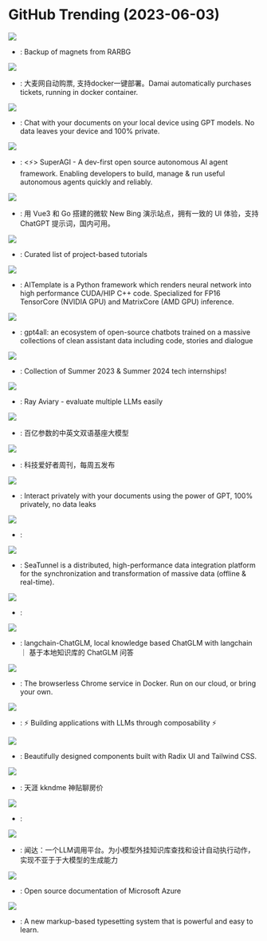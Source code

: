 # GitHub Trending (2023-06-03)

![](https://img.shields.io/badge/Python-New%20424-green?style=flat-square&logo=appveyor)
- [](https://github.comundefined): Backup of magnets from RARBG

![](https://img.shields.io/badge/Rust-New%20301-green?style=flat-square&logo=appveyor)
- [](https://github.comundefined): 大麦网自动购票, 支持docker一键部署。Damai automatically purchases tickets, running in docker container.

![](https://img.shields.io/badge/Python-New%201-green?style=flat-square&logo=appveyor)
- [](https://github.comundefined): Chat with your documents on your local device using GPT models. No data leaves your device and 100% private.

![](https://img.shields.io/badge/Python-New%20449-green?style=flat-square&logo=appveyor)
- [](https://github.comundefined): <⚡️> SuperAGI - A dev-first open source autonomous AI agent framework. Enabling developers to build, manage & run useful autonomous agents quickly and reliably.

![](https://img.shields.io/badge/HTML-New%20203-green?style=flat-square&logo=appveyor)
- [](https://github.comundefined): 用 Vue3 和 Go 搭建的微软 New Bing 演示站点，拥有一致的 UI 体验，支持 ChatGPT 提示词，国内可用。

![](https://img.shields.io/badge/none-New%20280-green?style=flat-square&logo=appveyor)
- [](https://github.comundefined): Curated list of project-based tutorials

![](https://img.shields.io/badge/Python-New%20356-green?style=flat-square&logo=appveyor)
- [](https://github.comundefined): AITemplate is a Python framework which renders neural network into high performance CUDA/HIP C++ code. Specialized for FP16 TensorCore (NVIDIA GPU) and MatrixCore (AMD GPU) inference.

![](https://img.shields.io/badge/C%2B%2B-New%20234-green?style=flat-square&logo=appveyor)
- [](https://github.comundefined): gpt4all: an ecosystem of open-source chatbots trained on a massive collections of clean assistant data including code, stories and dialogue

![](https://img.shields.io/badge/Python-New%2087-green?style=flat-square&logo=appveyor)
- [](https://github.comundefined): Collection of Summer 2023 & Summer 2024 tech internships!

![](https://img.shields.io/badge/Python-New%2012-green?style=flat-square&logo=appveyor)
- [](https://github.comundefined): Ray Aviary - evaluate multiple LLMs easily

![](https://img.shields.io/badge/Python-New%2038-green?style=flat-square&logo=appveyor)
- [](https://github.comundefined): 百亿参数的中英文双语基座大模型

![](https://img.shields.io/badge/none-New%2016-green?style=flat-square&logo=appveyor)
- [](https://github.comundefined): 科技爱好者周刊，每周五发布

![](https://img.shields.io/badge/Python-New%20456-green?style=flat-square&logo=appveyor)
- [](https://github.comundefined): Interact privately with your documents using the power of GPT, 100% privately, no data leaks

![](https://img.shields.io/badge/Python-New%2022-green?style=flat-square&logo=appveyor)
- [](https://github.comundefined): 

![](https://img.shields.io/badge/Java-New%20278-green?style=flat-square&logo=appveyor)
- [](https://github.comundefined): SeaTunnel is a distributed, high-performance data integration platform for the synchronization and transformation of massive data (offline & real-time).

![](https://img.shields.io/badge/none-New%2016-green?style=flat-square&logo=appveyor)
- [](https://github.comundefined): 

![](https://img.shields.io/badge/Python-New%20114-green?style=flat-square&logo=appveyor)
- [](https://github.comundefined): langchain-ChatGLM, local knowledge based ChatGLM with langchain ｜ 基于本地知识库的 ChatGLM 问答

![](https://img.shields.io/badge/TypeScript-New%202-green?style=flat-square&logo=appveyor)
- [](https://github.comundefined): The browserless Chrome service in Docker. Run on our cloud, or bring your own.

![](https://img.shields.io/badge/Python-New%20264-green?style=flat-square&logo=appveyor)
- [](https://github.comundefined): ⚡ Building applications with LLMs through composability ⚡

![](https://img.shields.io/badge/TypeScript-New%20273-green?style=flat-square&logo=appveyor)
- [](https://github.comundefined): Beautifully designed components built with Radix UI and Tailwind CSS.

![](https://img.shields.io/badge/none-New%2058-green?style=flat-square&logo=appveyor)
- [](https://github.comundefined): 天涯 kkndme 神贴聊房价

![](https://img.shields.io/badge/Python-New%208-green?style=flat-square&logo=appveyor)
- [](https://github.comundefined): 

![](https://img.shields.io/badge/JavaScript-New%2021-green?style=flat-square&logo=appveyor)
- [](https://github.comundefined): 闻达：一个LLM调用平台。为小模型外挂知识库查找和设计自动执行动作，实现不亚于于大模型的生成能力

![](https://img.shields.io/badge/Markdown-New%2035-green?style=flat-square&logo=appveyor)
- [](https://github.comundefined): Open source documentation of Microsoft Azure

![](https://img.shields.io/badge/Rust-New%2074-green?style=flat-square&logo=appveyor)
- [](https://github.comundefined): A new markup-based typesetting system that is powerful and easy to learn.

